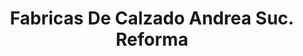 ---
title: "Fabricas De Calzado Andrea Suc. Reforma"
url: /oaxaca-de-juarez/fabricas-de-calzado-andrea-suc-reforma/
shop: zapatos
---